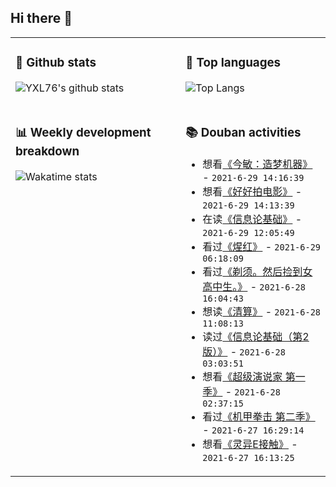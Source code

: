 ## Hi there 👋

<table>
<tr>
<td valign="top" width="54%">

### 🔭 Github stats

![YXL76's github stats](https://github-readme-stats.yxl76.vercel.app/api?username=YXL76&count_private=true&show_icons=true&include_all_commits=true&theme=prussian&line_height=28&disable_animations=true)

</td>

<td valign="top" width="46%">

### 🌱 Top languages

![Top Langs](https://github-readme-stats.yxl76.vercel.app/api/top-langs/?username=YXL76&layout=compact&theme=prussian&langs_count=8&hide=HTML,CSS,SCSS)

</td>
</tr>
<tr>
<td valign="top" width="54%">

### 📊 Weekly development breakdown

![Wakatime stats](https://github-readme-stats.yxl76.vercel.app/api/wakatime?username=YXL76&layout=compact&theme=prussian)


</td>
<td valign="top" width="46%">

### 📚 Douban activities

- 想看[《今敏：造梦机器》](http://movie.douban.com/subject/35409350/) - `2021-6-29 14:16:39`
- 想看[《好好拍电影》](http://movie.douban.com/subject/35158157/) - `2021-6-29 14:13:39`
- 在读[《信息论基础》](https://book.douban.com/subject/2305237/) - `2021-6-29 12:05:49`
- 看过[《煋红》](http://movie.douban.com/subject/34966370/) - `2021-6-29 06:18:09`
- 看过[《剃须。然后捡到女高中生。》](http://movie.douban.com/subject/34937835/) - `2021-6-28 16:04:43`
- 想读[《清算》](https://book.douban.com/subject/30164457/) - `2021-6-28 11:08:13`
- 读过[《信息论基础（第2版）》](https://book.douban.com/subject/30419558/) - `2021-6-28 03:03:51`
- 想看[《超级演说家 第一季》](http://movie.douban.com/subject/25732077/) - `2021-6-28 02:37:15`
- 看过[《机甲拳击 第二季》](http://movie.douban.com/subject/34893332/) - `2021-6-27 16:29:14`
- 想看[《灵异E接触》](http://movie.douban.com/subject/24703888/) - `2021-6-27 16:13:25`

</td>
</tr>
</table>

<!--
**YXL76/YXL76** is a ✨ _special_ ✨ repository because its `README.md` (this file) appears on your GitHub profile.

Here are some ideas to get you started:

- 🔭 I’m currently working on ...
- 🌱 I’m currently learning ...
- 👯 I’m looking to collaborate on ...
- 🤔 I’m looking for help with ...
- 💬 Ask me about ...
- 📫 How to reach me: ...
- 😄 Pronouns: ...
- ⚡ Fun fact: ...
-->
